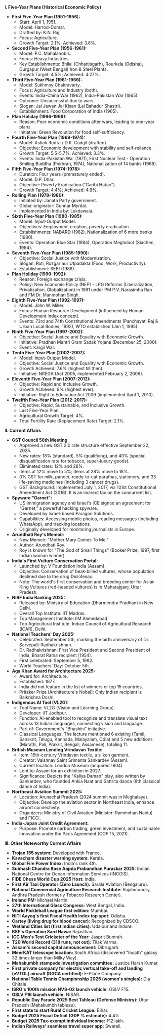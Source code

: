 **I. Five-Year Plans (Historical Economic Policy)**

*   **First Five-Year Plan (1951-1956):**
    *   Start: April 1, 1951.
    *   Model: Harrod-Domar.
    *   Drafted by: K.N. Raj.
    *   Focus: Agriculture.
    *   Growth Target: 2.1%; Achieved: 3.6%.
*   **Second Five-Year Plan (1956-1961):**
    *   Model: P.C. Mahalanobis.
    *   Focus: Heavy Industries.
    *   Key Establishments: Bhilai (Chhattisgarh), Rourkela (Odisha), Durgapur (West Bengal) Iron & Steel Plants.
    *   Growth Target: 4.5%; Achieved: 4.27%.
*   **Third Five-Year Plan (1961-1966):**
    *   Model: Sukhmoy Chakravarty.
    *   Focus: Agriculture and Industry (both).
    *   Events: India-China War (1962), India-Pakistan War (1965).
    *   Outcome: Unsuccessful due to wars.
    *   Slogan: Jai Jawan Jai Kisan (Lal Bahadur Shastri).
    *   Establishment: Food Corporation of India (1965).
*   **Plan Holiday (1966-1969):**
    *   Reason: Poor economic conditions after wars, leading to one-year plans.
    *   Initiative: Green Revolution for food self-sufficiency.
*   **Fourth Five-Year Plan (1969-1974):**
    *   Model: Ashok Rudra / D.R. Gadgil (drafted).
    *   Objective: Economic development with stability and self-reliance.
    *   Growth Target: 5.5-5.7%; Achieved: 3.3%.
    *   Events: India-Pakistan War (1971), First Nuclear Test - Operation Smiling Buddha (Pokhran, 1974), Nationalization of 14 banks (1969).
*   **Fifth Five-Year Plan (1974-1978):**
    *   Duration: Four years (prematurely ended).
    *   Model: D.P. Dhar.
    *   Objective: Poverty Eradication ("Garibi Hatao").
    *   Growth Target: 4.4%; Achieved: 4.8%.
*   **Rolling Plan (1978-1980):**
    *   Initiated by: Janata Party government.
    *   Global originator: Gunnar Myrdal.
    *   Implemented in India by: Lakdawala.
*   **Sixth Five-Year Plan (1980-1985):**
    *   Model: Input-Output Model.
    *   Objectives: Employment creation, poverty eradication.
    *   Establishments: NABARD (1982), Nationalization of 6 more banks (1980).
    *   Events: Operation Blue Star (1984), Operation Meghdoot (Siachen, 1984).
*   **Seventh Five-Year Plan (1985-1990):**
    *   Objective: Social Justice with Modernization.
    *   Slogan: Roti, Rozgar aur Utpadakta (Food, Work, Productivity).
    *   Establishment: SEBI (1988).
*   **Plan Holiday (1990-1992):**
    *   Reason: Foreign exchange crisis.
    *   Policy: New Economic Policy (NEP) - LPG Reforms (Liberalization, Privatization, Globalization) in 1991 under PM P.V. Narasimha Rao and FM Dr. Manmohan Singh.
*   **Eighth Five-Year Plan (1992-1997):**
    *   Model: John W. Miller.
    *   Focus: Human Resource Development (influenced by Human Development Index concept).
    *   Events: 73rd and 74th Constitutional Amendments (Panchayati Raj & Urban Local Bodies, 1992), WTO established (Jan 1, 1995).
*   **Ninth Five-Year Plan (1997-2002):**
    *   Objective: Social Justice and Equality with Economic Growth.
    *   Initiative: Pradhan Mantri Gram Sadak Yojana (December 25, 2000).
    *   Event: Kargil War.
*   **Tenth Five-Year Plan (2002-2007):**
    *   Model: Input-Output Model.
    *   Objective: Social Justice and Equality with Economic Growth.
    *   Growth Achieved: 7.6% (highest till then).
    *   Initiative: NREGA (Act 2005, implemented February 2, 2006).
*   **Eleventh Five-Year Plan (2007-2012):**
    *   Objective: Rapid and Inclusive Growth.
    *   Growth Achieved: 8% (highest ever).
    *   Initiative: Right to Education Act 2009 (implemented April 1, 2010).
*   **Twelfth Five-Year Plan (2012-2017):**
    *   Objective: Rapid, Sustainable, and Inclusive Growth.
    *   Last Five-Year Plan.
    *   Agricultural Growth Target: 4%.
    *   Total Fertility Rate (Replacement Rate) Target: 2.1%.

**II. Current Affairs**

*   **GST Council 56th Meeting:**
    *   Approved a new GST 2.0 rate structure effective September 22, 2025.
    *   New rates: 18% (standard), 5% (qualifying), and 40% (special disqualification rate for tobacco, super-luxury goods).
    *   Eliminated rates: 12% and 28%.
    *   Items at 12% move to 5%; items at 28% move to 18%.
    *   0% GST for milk, paneer, ready-to-eat parathas, stationery, and 33 life-saving medicines (including 3 cancer drugs).
    *   GST Background: Implemented July 1, 2017, via 101st Constitutional Amendment Act (2016). It is an indirect tax on the concurrent list.
*   **Spyware "Garnet":**
    *   US immigration agency and Israel's ICE signed an agreement for "Garnet," a powerful hacking spyware.
    *   Developed by Israel-based Paragon Solutions.
    *   Capabilities: Accessing mobile photos, reading messages (including WhatsApp), and tracking locations.
    *   Originally developed for monitoring journalists in Europe.
*   **Arundhati Roy's Memoir:**
    *   New Memoir: "Mother Mary Comes To Me."
    *   Author: Arundhati Roy.
    *   Roy is known for "The God of Small Things" (Booker Prize, 1997, first Indian woman winner).
*   **India's First Vulture Conservation Portal:**
    *   Launched by: V Foundation India (Assam).
    *   Objective: Conservation of beak-billed vultures, whose population declined due to the drug Diclofenac.
    *   Note: The world's first conservation and breeding center for Asian King Vultures (red-headed vultures) is in Maharajganj, Uttar Pradesh.
*   **NIRF India Ranking 2025:**
    *   Released by: Ministry of Education (Dharmendra Pradhan) in New Delhi.
    *   Overall Top Institute: IIT Madras.
    *   Top Management Institute: IIM Ahmedabad.
    *   Top Agricultural Institute: Indian Council of Agricultural Research (ICAR), Delhi.
*   **National Teachers' Day 2025:**
    *   Celebrated: September 5th, marking the birth anniversary of Dr. Sarvepalli Radhakrishnan.
    *   Dr. Radhakrishnan: First Vice President and Second President of India, Bharat Ratna recipient (1954).
    *   First celebrated: September 5, 1962.
    *   World Teachers' Day: October 5th.
*   **Aga Khan Award for Architecture 2025:**
    *   Award for: Architecture.
    *   Established: 1977.
    *   India did not feature in the list of winners or top 15 countries.
    *   Pritzker Prize (Architecture's Nobel): Only Indian recipient is Balkrishna Doshi.
*   **Indigenous AI Tool (VL2G):**
    *   Tool Name: VL2G (Vision and Learning Group).
    *   Developer: IIT Jodhpur.
    *   Function: AI-enabled tool to recognize and translate visual text across 13 Indian languages, connecting vision and language.
    *   Part of: Government's "Bhashini" initiative.
    *   Classical Languages: The lecture mentioned 6 existing (Tamil, Sanskrit, Telugu, Kannada, Malayalam, Odia) and 5 new additions (Marathi, Pali, Prakrit, Bengali, Assamese), totaling 11.
*   **British Museum Lending Vrindavan Textile:**
    *   Item: 16th-century Vrindavan textile, a silken garment.
    *   Creator: Vaishnav Saint Srimanta Sankardev (Assam).
    *   Current location: London Museum (acquired 1904).
    *   Lent to: Assam for an exhibition in 2027.
    *   Significance: Depicts the "Kaliya Daman" play, also written by Sankardev, who founded Ankia Naat and Sattrita dance (8th classical dance of India).
*   **Northeast Aviation Summit 2025:**
    *   Location: Arunachal Pradesh (2024 summit was in Meghalaya).
    *   Objective: Develop the aviation sector in Northeast India, enhance airport connectivity.
    *   Organizers: Ministry of Civil Aviation (Minister: Rammohan Naidu) and FICCI.
*   **India-Japan Joint Credit Agreement:**
    *   Purpose: Promote carbon trading, green investment, and sustainable innovation under the Paris Agreement (COP 15, 2021).

**III. Other Noteworthy Current Affairs**

*   **Trojan 155 system:** Developed with France.
*   **Kavacham disaster warning system:** Kerala.
*   **Global Fire Power Index:** India's rank 4th.
*   **Subhash Chandra Bose Aapda Prabandhan Puraskar 2025:** Indian National Centre for Ocean Information Services (INCOIS).
*   **FIDE Chess World Cup 2025 Host:** India.
*   **First Air Taxi Operator (Zero Launch):** Sarala Aviation (Bengaluru).
*   **National Commercial Agriculture Research Institute:** Rajahmundry, Andhra Pradesh (formerly Tobacco Research Center).
*   **Ireland PM:** Michael Martin.
*   **27th International Glass Congress:** West Bengal, India.
*   **World Pickleball League first edition:** Mumbai.
*   **NITI Aayog's first Fiscal Health Index top spot:** Odisha.
*   **Cartey (living drug for blood cancer):** Recognized by CDSCO.
*   **Wetland Cities list (first Indian cities):** Udaipur and Indore.
*   **BSF's Operation Sard Hawa:** Rajasthan.
*   **ICC Men's Test Cricketer of the Year:** Jasprit Bumrah.
*   **T20 World Record (318 runs, not out):** Tilak Varma.
*   **Assam's second capital announcement:** Dibrugarh.
*   **MeerKAT telescope location:** South Africa (discovered "Incath" galaxy 32 times larger than Milky Way).
*   **Mahakumbh stampede investigation committee:** Justice Harsh Kumar.
*   **First private company for electric vertical take-off and landing (eVTOL) aircraft (DGCA certified):** E-Plane Company.
*   **National Table Tennis Championship 2025 (women's singles):** Dia Chitale.
*   **ISRO's 100th mission NVS-02 launch vehicle:** GSLV F15.
*   **GSLV F16 launch vehicle:** NISAR.
*   **Republic Day Parade 2025 Best Tableau (Defense Ministry):** Uttar Pradesh (Mahakumbh tableau).
*   **First state to start Rural Cricket League:** Bihar.
*   **Budget 2025 Fiscal Deficit (GDP % estimate):** 4.4%.
*   **Budget 2025 Tax-exempt individual income:** ₹12 lakh.
*   **Indian Railways' seamless travel super app:** Swarail.
